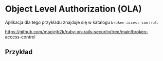 # Object Level Authorization (OLA)

Aplikacja dla tego przykładu znajduje się w katalogu `broken-access-control`.

https://github.com/maciejb2k/ruby-on-rails-security/tree/main/broken-access-control

## Przykład

